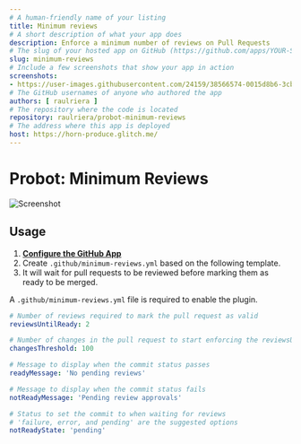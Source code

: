 ```yaml
---
# A human-friendly name of your listing
title: Minimum reviews
# A short description of what your app does
description: Enforce a minimum number of reviews on Pull Requests
# The slug of your hosted app on GitHub (https://github.com/apps/YOUR-SLUG)
slug: minimum-reviews
# Include a few screenshots that show your app in action
screenshots:
- https://user-images.githubusercontent.com/24159/38566574-0015d8b6-3cb2-11e8-872f-e9495192581e.png
# The GitHub usernames of anyone who authored the app
authors: [ raulriera ]
# The repository where the code is located
repository: raulriera/probot-minimum-reviews
# The address where this app is deployed
host: https://horn-produce.glitch.me/
---
```


# Probot: Minimum Reviews

![Screenshot](https://user-images.githubusercontent.com/24159/38566574-0015d8b6-3cb2-11e8-872f-e9495192581e.png)

## Usage

1. **[Configure the GitHub App](https://github.com/apps/minimum-reviews)**
2. Create `.github/minimum-reviews.yml` based on the following template.
3. It will wait for pull requests to be reviewed before marking them as ready to be merged.

A `.github/minimum-reviews.yml` file is required to enable the plugin.

```yml
# Number of reviews required to mark the pull request as valid
reviewsUntilReady: 2

# Number of changes in the pull request to start enforcing the reviewsUntilReady rule
changesThreshold: 100

# Message to display when the commit status passes
readyMessage: 'No pending reviews'

# Message to display when the commit status fails
notReadyMessage: 'Pending review approvals'

# Status to set the commit to when waiting for reviews
# 'failure, error, and pending' are the suggested options
notReadyState: 'pending'
```

